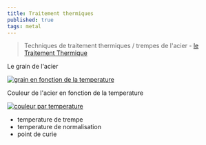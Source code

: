 ```yaml
---
title: Traitement thermiques
published: true
tags: metal
---
```

> Techniques de traitement thermiques / trempes de l'acier - [ le Traitement Thermique](https://www.youtube.com/watch?v=YNqji-1DOo0)

Le grain de l'acier

[![grain en fonction de la temperature](http://fabriquersoncout.11vm-serv.net/images/graphique_chauffe_grains.jpg)](http://fabriquersoncout.11vm-serv.net/Trempe%20de%20l'acier.htm)

Couleur de l'acier en fonction de la temperature

[![couleur par temperature](http://fabriquersoncout.11vm-serv.net/images/couleur%20de%20forge.jpg)](http://fabriquersoncout.11vm-serv.net/images/couleur%20de%20forge.jpg)

- temperature de trempe
- temperature de normalisation
- point de curie